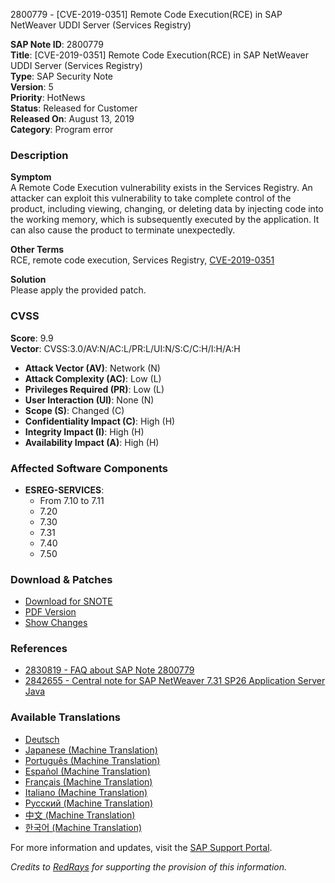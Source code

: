 2800779 - [CVE-2019-0351] Remote Code Execution(RCE) in SAP NetWeaver UDDI Server (Services Registry)

**SAP Note ID**: 2800779  
**Title**: [CVE-2019-0351] Remote Code Execution(RCE) in SAP NetWeaver UDDI Server (Services Registry)  
**Type**: SAP Security Note  
**Version**: 5  
**Priority**: HotNews  
**Status**: Released for Customer  
**Released On**: August 13, 2019  
**Category**: Program error  

### Description
**Symptom**  
A Remote Code Execution vulnerability exists in the Services Registry. An attacker can exploit this vulnerability to take complete control of the product, including viewing, changing, or deleting data by injecting code into the working memory, which is subsequently executed by the application. It can also cause the product to terminate unexpectedly.

**Other Terms**  
RCE, remote code execution, Services Registry, [CVE-2019-0351](https://cve.mitre.org/cgi-bin/cvename.cgi?name=CVE-2019-0351)

**Solution**  
Please apply the provided patch.

### CVSS
**Score**: 9.9  
**Vector**: CVSS:3.0/AV:N/AC:L/PR:L/UI:N/S:C/C:H/I:H/A:H  
- **Attack Vector (AV)**: Network (N)  
- **Attack Complexity (AC)**: Low (L)  
- **Privileges Required (PR)**: Low (L)  
- **User Interaction (UI)**: None (N)  
- **Scope (S)**: Changed (C)  
- **Confidentiality Impact (C)**: High (H)  
- **Integrity Impact (I)**: High (H)  
- **Availability Impact (A)**: High (H)  

### Affected Software Components
- **ESREG-SERVICES**:
  - From 7.10 to 7.11
  - 7.20
  - 7.30
  - 7.31
  - 7.40
  - 7.50

### Download & Patches
- [Download for SNOTE](https://notesdownloads.sap.com/note/0040000001462012019)
- [PDF Version](https://userapps.support.sap.com/sap/support/sfm/notes/print/0002800779?language=en-US&token=EF4AE404CE459815790B84A87B47B2E6)
- [Show Changes](https://me.sap.com/notesLatestChanges/0002800779/E/diff)

### References
- [2830819 - FAQ about SAP Note 2800779](https://me.sap.com/notes/2830819)
- [2842655 - Central note for SAP NetWeaver 7.31 SP26 Application Server Java](https://me.sap.com/notes/2842655)

### Available Translations
- [Deutsch](https://me.sap.com/notes/0002800779/D)
- [Japanese (Machine Translation)](https://me.sap.com/notes/0002800779/J)
- [Português (Machine Translation)](https://me.sap.com/notes/0002800779/P)
- [Español (Machine Translation)](https://me.sap.com/notes/0002800779/S)
- [Français (Machine Translation)](https://me.sap.com/notes/0002800779/F)
- [Italiano (Machine Translation)](https://me.sap.com/notes/0002800779/I)
- [Русский (Machine Translation)](https://me.sap.com/notes/0002800779/R)
- [中文 (Machine Translation)](https://me.sap.com/notes/0002800779/1)
- [한국어 (Machine Translation)](https://me.sap.com/notes/0002800779/3)

For more information and updates, visit the [SAP Support Portal](https://me.sap.com/).  

*Credits to [RedRays](https://redrays.io) for supporting the provision of this information.*